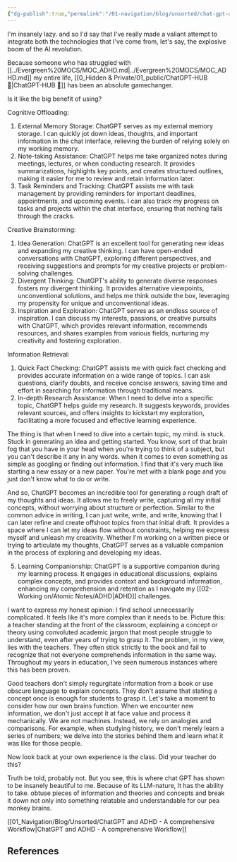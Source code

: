 ```yaml
---
{"dg-publish":true,"permalink":"/01-navigation/blog/unsorted/chat-gpt-and-adhd-a-comprehensive-workflow/","title":"ChatGPT and ADHD - A comprehensive Workflow","tags":["status/working-on"],"noteIcon":"","created":"Invalid date","updated":"2024-02-14T17:52:39.428+01:00"}
---
```



I'm insanely lazy. and so I'd say that I've really made a valiant attempt to integrate both the technologies that I've come from, let's say, the explosive boom of the AI revolution.

Because someone who has struggled with [[../Evergreen%20MOCS/MOC_ADHD.md\|../Evergreen%20MOCS/MOC_ADHD.md]] my entire life, [[0_Hidden & Private/01_public/ChatGPT-HUB 🤖\|ChatGPT-HUB 🤖]] has been an absolute gamechanger.

Is it like the big benefit of using?

Cognitive Offloading:

1. External Memory Storage: ChatGPT serves as my external memory storage. I can quickly jot down ideas, thoughts, and important information in the chat interface, relieving the burden of relying solely on my working memory.
2. Note-taking Assistance: ChatGPT helps me take organized notes during meetings, lectures, or when conducting research. It provides summarizations, highlights key points, and creates structured outlines, making it easier for me to review and retain information later.
3. Task Reminders and Tracking: ChatGPT assists me with task management by providing reminders for important deadlines, appointments, and upcoming events. I can also track my progress on tasks and projects within the chat interface, ensuring that nothing falls through the cracks.

Creative Brainstorming:

1. Idea Generation: ChatGPT is an excellent tool for generating new ideas and expanding my creative thinking. I can have open-ended conversations with ChatGPT, exploring different perspectives, and receiving suggestions and prompts for my creative projects or problem-solving challenges.
2. Divergent Thinking: ChatGPT's ability to generate diverse responses fosters my divergent thinking. It provides alternative viewpoints, unconventional solutions, and helps me think outside the box, leveraging my propensity for unique and unconventional ideas.
3. Inspiration and Exploration: ChatGPT serves as an endless source of inspiration. I can discuss my interests, passions, or creative pursuits with ChatGPT, which provides relevant information, recommends resources, and shares examples from various fields, nurturing my creativity and fostering exploration.

Information Retrieval:

1. Quick Fact Checking: ChatGPT assists me with quick fact checking and provides accurate information on a wide range of topics. I can ask questions, clarify doubts, and receive concise answers, saving time and effort in searching for information through traditional means.
2. In-depth Research Assistance: When I need to delve into a specific topic, ChatGPT helps guide my research. It suggests keywords, provides relevant sources, and offers insights to kickstart my exploration, facilitating a more focused and effective learning experience.


The thing is that when I need to dive into a certain topic, my mind. is stuck. Stuck in generating an idea and getting started. You know, sort of that brain fog that you have in your head when you're trying to think of a subject, but you can't describe it any in any words. when it comes to even something as simple as googling or finding out information. I find that it's very much like starting a new essay or a new paper. You're met with a blank page and you just don't know what to do or write.

And so, ChatGPT becomes an incredible tool for generating a rough draft of my thoughts and ideas. It allows me to freely write, capturing all my initial concepts, without worrying about structure or perfection. Similar to the common advice in writing, I can just write, write, and write, knowing that I can later refine and create offshoot topics from that initial draft. It provides a space where I can let my ideas flow without constraints, helping me express myself and unleash my creativity. Whether I'm working on a written piece or trying to articulate my thoughts, ChatGPT serves as a valuable companion in the process of exploring and developing my ideas.


5. Learning Companionship: ChatGPT is a supportive companion during my learning process. It engages in educational discussions, explains complex concepts, and provides context and background information, enhancing my comprehension and retention as I navigate my [[02-Working on/Atomic Notes/ADHD\|ADHD]] challenges.

I want to express my honest opinion: I find school unnecessarily complicated. It feels like it's more complex than it needs to be. Picture this: a teacher standing at the front of the classroom, explaining a concept or theory using convoluted academic jargon that most people struggle to understand, even after years of trying to grasp it. The problem, in my view, lies with the teachers. They often stick strictly to the book and fail to recognize that not everyone comprehends information in the same way. Throughout my years in education, I've seen numerous instances where this has been proven.

Good teachers don't simply regurgitate information from a book or use obscure language to explain concepts. They don't assume that stating a concept once is enough for students to grasp it. Let's take a moment to consider how our own brains function. When we encounter new information, we don't just accept it at face value and process it mechanically. We are not machines. Instead, we rely on analogies and comparisons. For example, when studying history, we don't merely learn a series of numbers; we delve into the stories behind them and learn what it was like for those people.

Now look back at your own experience is the class. Did your teacher do this?

Truth be told, probably not. But you see, this is where chat GPT has shown to be insanely beautiful to me. Because of its LLM-nature, It has the ability to take. obtuse pieces of information and theories and concepts and break it down not only into something relatable and understandable for our pea monkey brains.

[[01_Navigation/Blog/Unsorted/ChatGPT and ADHD - A comprehensive Workflow\|ChatGPT and ADHD - A comprehensive Workflow]]

## References
